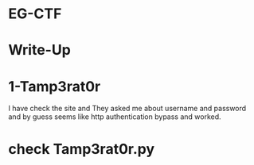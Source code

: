 # EG-CTF
# Write-Up
# 1-Tamp3rat0r
I have check the site and They asked me about username and password and by guess seems like http authentication bypass
and worked.
# check Tamp3rat0r.py
